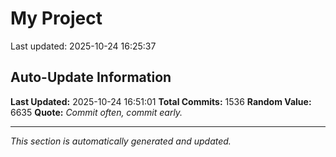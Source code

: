 # My Project


Last updated: 2025-10-24 16:25:37







































































































































































































































































































































































































































































































































































































































































































































































































































































































































































































































































































































































































































































































































































































































































































































































































































































































































































































































































































































































































## Auto-Update Information

**Last Updated:** 2025-10-24 16:51:01
**Total Commits:** 1536
**Random Value:** 6635
**Quote:** _Commit often, commit early._

---
_This section is automatically generated and updated._